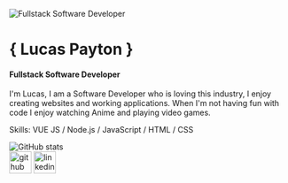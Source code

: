 ![Fullstack Software Developer](https://quotefancy.com/media/wallpaper/3840x2160/3926219-Russell-Simmons-Quote-Surround-yourself-with-people-who-are.jpg)

# { Lucas Payton }
#### Fullstack Software Developer

I'm Lucas, I am a Software Developer who is loving this industry, I enjoy creating websites and working applications. When I'm not having fun with code I enjoy watching Anime and playing video games.

Skills: VUE JS / Node.js / JavaScript / HTML / CSS

![GitHub stats](https://github-readme-stats.vercel.app/api?username=Jarrod-Payton&show_icons=true)  
[<img src='https://cdn.jsdelivr.net/npm/simple-icons@3.0.1/icons/github.svg' alt='github' height='40'>](https://github.com/Jarrod-Payton)  [<img src='https://cdn.jsdelivr.net/npm/simple-icons@3.0.1/icons/linkedin.svg' alt='linkedin' height='40'>](https://www.linkedin.com/in/https://www.linkedin.com/in/lucaspayton//)  

